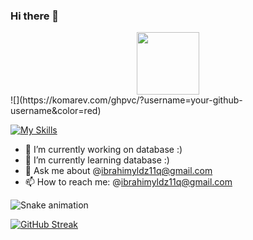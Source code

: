 ### Hi there 👋
<div id="header" align="center">
  <img src="https://media.giphy.com/media/M9gbBd9nbDrOTu1Mqx/giphy.gif" width="100"/>
</div>
![](https://komarev.com/ghpvc/?username=your-github-username&color=red)

[![My Skills](https://skills.thijs.gg/icons?i=aws,gcp,azure,java,hibernate,idea,mongodb,mysql,postgres,redis,cassandra,cloudflare&theme=light)](https://skills.thijs.gg)


- 🔭 I’m currently working on database :)
- 🌱 I’m currently learning database :)
- 💬 Ask me about @ibrahimyldz11q@gmail.com
- 📫 How to reach me: @ibrahimyldz11q@gmail.com


![Snake animation](https://github.com/thepiyushmalhotra/thepiyushmalhotra/blob/output/github-contribution-grid-snake.svg)

[![GitHub Streak](https://github-readme-streak-stats.herokuapp.com/?user=ibrahimyldz11q&currStreakNum=2FD3EB&fire=pink&sideLabels=F00&date_format=[Y.]n.j)](https://git.io/streak-stats)

